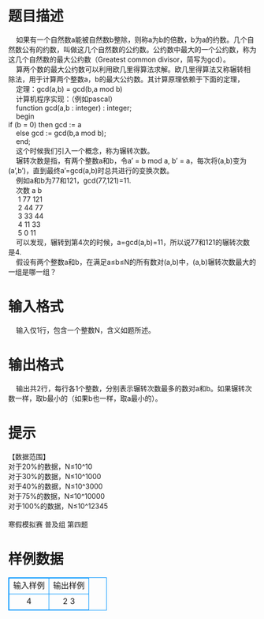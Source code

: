 # 

 
 # 题目描述 
&nbsp;&nbsp;&nbsp;&nbsp;如果有一个自然数a能被自然数b整除，则称a为b的倍数，b为a的约数。几个自然数公有的约数，叫做这几个自然数的公约数。公约数中最大的一个公约数，称为这几个自然数的最大公约数（Greatest&nbsp;common&nbsp;divisor，简写为gcd）。<BR>&nbsp;&nbsp;&nbsp;&nbsp;算两个数的最大公约数可以利用欧几里得算法求解。欧几里得算法又称辗转相除法，用于计算两个整数a，b的最大公约数。其计算原理依赖于下面的定理，<BR>&nbsp;&nbsp;&nbsp;&nbsp;定理：gcd(a,b)&nbsp;=&nbsp;gcd(b,a&nbsp;mod&nbsp;b)<BR>&nbsp;&nbsp;&nbsp;&nbsp;计算机程序实现：（例如pascal）<BR>&nbsp;&nbsp;&nbsp;&nbsp;function&nbsp;gcd(a,b&nbsp;:&nbsp;integer)&nbsp;:&nbsp;integer;<BR>&nbsp;&nbsp;&nbsp;&nbsp;begin<BR>	if&nbsp;(b&nbsp;=&nbsp;0)&nbsp;then&nbsp;gcd&nbsp;:=&nbsp;a<BR>	&nbsp;&nbsp;&nbsp;&nbsp;else&nbsp;gcd&nbsp;:=&nbsp;gcd(b,a&nbsp;mod&nbsp;b);<BR>&nbsp;&nbsp;&nbsp;&nbsp;end;<BR>&nbsp;&nbsp;&nbsp;&nbsp;这个时候我们引入一个概念，称为辗转次数。<BR>&nbsp;&nbsp;&nbsp;&nbsp;辗转次数是指，有两个整数a和b，令a’&nbsp;=&nbsp;b&nbsp;mod&nbsp;a,&nbsp;b’&nbsp;=&nbsp;a，每次将(a,b)变为(a’,b’)，直到最终a’=gcd(a,b)时总共进行的变换次数。<BR>&nbsp;&nbsp;&nbsp;&nbsp;例如a和b为77和121，gcd(77,121)=11.<BR>&nbsp;&nbsp;&nbsp;&nbsp;次数	a	b<BR>&nbsp;&nbsp;&nbsp;&nbsp;&nbsp;1		77	121<BR>&nbsp;&nbsp;&nbsp;&nbsp;&nbsp;2		44	77<BR>&nbsp;&nbsp;&nbsp;&nbsp;&nbsp;3		33	44<BR>&nbsp;&nbsp;&nbsp;&nbsp;&nbsp;4		11	33<BR>&nbsp;&nbsp;&nbsp;&nbsp;&nbsp;5		0	11<BR>&nbsp;&nbsp;&nbsp;&nbsp;可以发现，辗转到第4次的时候，a=gcd(a,b)=11，所以说77和121的辗转次数是4.<BR>&nbsp;&nbsp;&nbsp;&nbsp;假设有两个整数a和b，在满足a≤b≤N的所有数对(a,b)中，(a,b)辗转次数最大的一组是哪一组？<BR> 

 
 # 输入格式 
&nbsp;&nbsp;&nbsp;&nbsp;输入仅1行，包含一个整数N，含义如题所述。 

 
 # 输出格式 
&nbsp;&nbsp;&nbsp;&nbsp;输出共2行，每行各1个整数，分别表示辗转次数最多的数对a和b。如果辗转次数一样，取b最小的（如果b也一样，取a最小的）。 

 
 # 提示 
【数据范围】<BR>对于20%的数据，N≤10^10<BR>对于30%的数据，N≤10^1000<BR>对于40%的数据，N≤10^3000<BR>对于75%的数据，N≤10^10000<BR>对于100%的数据，N≤10^12345<BR><BR>寒假模拟赛&nbsp;普及组&nbsp;第四题 
# 样例数据
<style>
        table,table tr th, table tr td { border:1px solid #0094ff; }
        table { width: 200px; min-height: 25px; line-height: 25px; text-align: center; border-collapse: collapse;}   
    </style>
<table>
	<tr>
		<td>输入样例</td>
		<td>输出样例</td>
	</tr>
<tr><td>4
</td><td>2
3
</td></tr></table>
